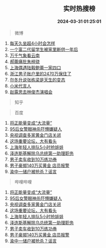 <div align="center"><h2>实时热搜榜</h2><h4>2024-03-31 01:25:01</h4></div>

> 微博  

1. [每天久坐超4小时会怎样](https://s.weibo.com/weibo?q=%23%E6%AF%8F%E5%A4%A9%E4%B9%85%E5%9D%90%E8%B6%854%E5%B0%8F%E6%97%B6%E4%BC%9A%E6%80%8E%E6%A0%B7%23&t=31&band_rank=1&Refer=top)<br />
2. [一个富二代留学生被家里断供一年后](https://s.weibo.com/weibo?q=%23%E4%B8%80%E4%B8%AA%E5%AF%8C%E4%BA%8C%E4%BB%A3%E7%95%99%E5%AD%A6%E7%94%9F%E8%A2%AB%E5%AE%B6%E9%87%8C%E6%96%AD%E4%BE%9B%E4%B8%80%E5%B9%B4%E5%90%8E%23&t=31&band_rank=2&Refer=top)<br />
3. [万千气象看云南](https://s.weibo.com/weibo?q=%23%E4%B8%87%E5%8D%83%E6%B0%94%E8%B1%A1%E7%9C%8B%E4%BA%91%E5%8D%97%23&t=31&band_rank=3&Refer=top)<br />
4. [郝蕾痛批朱梓骁](https://s.weibo.com/weibo?q=%23%E9%83%9D%E8%95%BE%E7%97%9B%E6%89%B9%E6%9C%B1%E6%A2%93%E9%AA%81%23&t=31&band_rank=4&Refer=top)<br />
5. [上海偶遇陆毅鲍蕾一家四口](https://s.weibo.com/weibo?q=%23%E4%B8%8A%E6%B5%B7%E5%81%B6%E9%81%87%E9%99%86%E6%AF%85%E9%B2%8D%E8%95%BE%E4%B8%80%E5%AE%B6%E5%9B%9B%E5%8F%A3%23&t=31&band_rank=5&Refer=top)<br />
6. [浙江男子账户里的2470万保住了](https://s.weibo.com/weibo?q=%23%E6%B5%99%E6%B1%9F%E7%94%B7%E5%AD%90%E8%B4%A6%E6%88%B7%E9%87%8C%E7%9A%842470%E4%B8%87%E4%BF%9D%E4%BD%8F%E4%BA%86%23&t=31&band_rank=6&Refer=top)<br />
7. [尔冬升说张栋梁是天生的变态](https://s.weibo.com/weibo?q=%23%E5%B0%94%E5%86%AC%E5%8D%87%E8%AF%B4%E5%BC%A0%E6%A0%8B%E6%A2%81%E6%98%AF%E5%A4%A9%E7%94%9F%E7%9A%84%E5%8F%98%E6%80%81%23&t=31&band_rank=7&Refer=top)<br />
8. [小米代言人](https://s.weibo.com/weibo?q=%E5%B0%8F%E7%B1%B3%E4%BB%A3%E8%A8%80%E4%BA%BA&t=31&band_rank=8&Refer=top)<br />
9. [赵露思去林俊杰演唱会](https://s.weibo.com/weibo?q=%E8%B5%B5%E9%9C%B2%E6%80%9D%E5%8E%BB%E6%9E%97%E4%BF%8A%E6%9D%B0%E6%BC%94%E5%94%B1%E4%BC%9A&t=31&band_rank=9&Refer=top)<br />

> 知乎  


> 百度  

1. [将正能量变成“大流量”](https://www.baidu.com/s?wd=%E5%B0%86%E6%AD%A3%E8%83%BD%E9%87%8F%E5%8F%98%E6%88%90%E2%80%9C%E5%A4%A7%E6%B5%81%E9%87%8F%E2%80%9D&sa=fyb_news&rsv_dl=fyb_news)<br />
2. [95后女警眼神杀吓懵嫌疑人](https://www.baidu.com/s?wd=95%E5%90%8E%E5%A5%B3%E8%AD%A6%E7%9C%BC%E7%A5%9E%E6%9D%80%E5%90%93%E6%87%B5%E5%AB%8C%E7%96%91%E4%BA%BA&sa=fyb_news&rsv_dl=fyb_news)<br />
3. [央视调查多家黄金门店关闭](https://www.baidu.com/s?wd=%E5%A4%AE%E8%A7%86%E8%B0%83%E6%9F%A5%E5%A4%9A%E5%AE%B6%E9%BB%84%E9%87%91%E9%97%A8%E5%BA%97%E5%85%B3%E9%97%AD&sa=fyb_news&rsv_dl=fyb_news)<br />
4. [这场重要论坛，大有看头](https://www.baidu.com/s?wd=%E8%BF%99%E5%9C%BA%E9%87%8D%E8%A6%81%E8%AE%BA%E5%9D%9B%EF%BC%8C%E5%A4%A7%E6%9C%89%E7%9C%8B%E5%A4%B4&sa=fyb_news&rsv_dl=fyb_news)<br />
5. [上海年轻人排队5小时抢娃娃](https://www.baidu.com/s?wd=%E4%B8%8A%E6%B5%B7%E5%B9%B4%E8%BD%BB%E4%BA%BA%E6%8E%92%E9%98%9F5%E5%B0%8F%E6%97%B6%E6%8A%A2%E5%A8%83%E5%A8%83&sa=fyb_news&rsv_dl=fyb_news)<br />
6. [泽连斯基解除乌总统第一助理职务](https://www.baidu.com/s?wd=%E6%B3%BD%E8%BF%9E%E6%96%AF%E5%9F%BA%E8%A7%A3%E9%99%A4%E4%B9%8C%E6%80%BB%E7%BB%9F%E7%AC%AC%E4%B8%80%E5%8A%A9%E7%90%86%E8%81%8C%E5%8A%A1&sa=fyb_news&rsv_dl=fyb_news)<br />
7. [男子卖车收到10万练功券](https://www.baidu.com/s?wd=%E7%94%B7%E5%AD%90%E5%8D%96%E8%BD%A6%E6%94%B6%E5%88%B010%E4%B8%87%E7%BB%83%E5%8A%9F%E5%88%B8&sa=fyb_news&rsv_dl=fyb_news)<br />
8. [男子豪掷140万买黄金 店员报警](https://www.baidu.com/s?wd=%E7%94%B7%E5%AD%90%E8%B1%AA%E6%8E%B7140%E4%B8%87%E4%B9%B0%E9%BB%84%E9%87%91+%E5%BA%97%E5%91%98%E6%8A%A5%E8%AD%A6&sa=fyb_news&rsv_dl=fyb_news)<br />
9. [渝中一储户被抢杀？谣言](https://www.baidu.com/s?wd=%E6%B8%9D%E4%B8%AD%E4%B8%80%E5%82%A8%E6%88%B7%E8%A2%AB%E6%8A%A2%E6%9D%80%EF%BC%9F%E8%B0%A3%E8%A8%80&sa=fyb_news&rsv_dl=fyb_news)<br />

> 哔哩哔哩  

1. [将正能量变成“大流量”](https://www.baidu.com/s?wd=%E5%B0%86%E6%AD%A3%E8%83%BD%E9%87%8F%E5%8F%98%E6%88%90%E2%80%9C%E5%A4%A7%E6%B5%81%E9%87%8F%E2%80%9D&sa=fyb_news&rsv_dl=fyb_news)<br />
2. [95后女警眼神杀吓懵嫌疑人](https://www.baidu.com/s?wd=95%E5%90%8E%E5%A5%B3%E8%AD%A6%E7%9C%BC%E7%A5%9E%E6%9D%80%E5%90%93%E6%87%B5%E5%AB%8C%E7%96%91%E4%BA%BA&sa=fyb_news&rsv_dl=fyb_news)<br />
3. [央视调查多家黄金门店关闭](https://www.baidu.com/s?wd=%E5%A4%AE%E8%A7%86%E8%B0%83%E6%9F%A5%E5%A4%9A%E5%AE%B6%E9%BB%84%E9%87%91%E9%97%A8%E5%BA%97%E5%85%B3%E9%97%AD&sa=fyb_news&rsv_dl=fyb_news)<br />
4. [这场重要论坛，大有看头](https://www.baidu.com/s?wd=%E8%BF%99%E5%9C%BA%E9%87%8D%E8%A6%81%E8%AE%BA%E5%9D%9B%EF%BC%8C%E5%A4%A7%E6%9C%89%E7%9C%8B%E5%A4%B4&sa=fyb_news&rsv_dl=fyb_news)<br />
5. [上海年轻人排队5小时抢娃娃](https://www.baidu.com/s?wd=%E4%B8%8A%E6%B5%B7%E5%B9%B4%E8%BD%BB%E4%BA%BA%E6%8E%92%E9%98%9F5%E5%B0%8F%E6%97%B6%E6%8A%A2%E5%A8%83%E5%A8%83&sa=fyb_news&rsv_dl=fyb_news)<br />
6. [泽连斯基解除乌总统第一助理职务](https://www.baidu.com/s?wd=%E6%B3%BD%E8%BF%9E%E6%96%AF%E5%9F%BA%E8%A7%A3%E9%99%A4%E4%B9%8C%E6%80%BB%E7%BB%9F%E7%AC%AC%E4%B8%80%E5%8A%A9%E7%90%86%E8%81%8C%E5%8A%A1&sa=fyb_news&rsv_dl=fyb_news)<br />
7. [男子卖车收到10万练功券](https://www.baidu.com/s?wd=%E7%94%B7%E5%AD%90%E5%8D%96%E8%BD%A6%E6%94%B6%E5%88%B010%E4%B8%87%E7%BB%83%E5%8A%9F%E5%88%B8&sa=fyb_news&rsv_dl=fyb_news)<br />
8. [男子豪掷140万买黄金 店员报警](https://www.baidu.com/s?wd=%E7%94%B7%E5%AD%90%E8%B1%AA%E6%8E%B7140%E4%B8%87%E4%B9%B0%E9%BB%84%E9%87%91+%E5%BA%97%E5%91%98%E6%8A%A5%E8%AD%A6&sa=fyb_news&rsv_dl=fyb_news)<br />
9. [渝中一储户被抢杀？谣言](https://www.baidu.com/s?wd=%E6%B8%9D%E4%B8%AD%E4%B8%80%E5%82%A8%E6%88%B7%E8%A2%AB%E6%8A%A2%E6%9D%80%EF%BC%9F%E8%B0%A3%E8%A8%80&sa=fyb_news&rsv_dl=fyb_news)<br />

